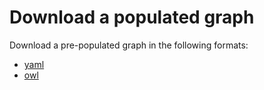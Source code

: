 # Download a populated graph

Download a pre-populated graph in the following formats:

- [yaml](yaml/ai-risk-ontology.yaml)
- [owl](owl/ai-risk-ontology_schema.ttl) 